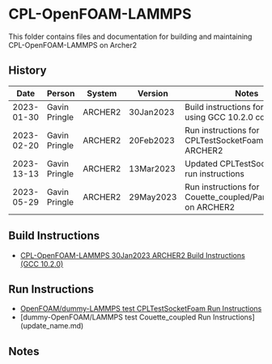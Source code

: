 CPL-OpenFOAM-LAMMPS
===================

This folder contains files and documentation for building and maintaining CPL-OpenFOAM-LAMMPS on Archer2

History
-------

Date | Person | System | Version | Notes
---- | -------|--------|---------|------
2023-01-30 | Gavin Pringle | ARCHER2 | 30Jan2023 | Build instructions for ARCHER2 using GCC 10.2.0 compilers
2023-02-20 | Gavin Pringle | ARCHER2 | 20Feb2023 | Run instructions for CPLTestSocketFoam on ARCHER2
2023-13-13 | Gavin Pringle | ARCHER2 | 13Mar2023 | Updated CPLTestSocketFoam run instructions
2023-05-29 | Gavin Pringle | ARCHER2 | 29May2023 | Run instructions for Couette_coupled/Partial_overlap on ARCHER2

Build Instructions
------------------

* [CPL-OpenFOAM-LAMMPS 30Jan2023 ARCHER2 Build Instructions (GCC 10.2.0)](build_cpl-openfoam-lammps_30Jan2023_gcc1020.md)

Run Instructions
------------------

* [OpenFOAM/dummy-LAMMPS test CPLTestSocketFoam Run Instructions](run_CPLTestSocketFoam.md)
* [dummy-OpenFOAM/LAMMPS test Couette_coupled Run Instructions] (update_name.md)

Notes
-----

